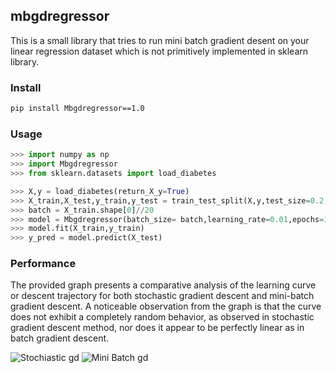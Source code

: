 ## mbgdregressor

This is a small library that tries to run mini batch gradient desent on your linear regression dataset which is not primitively implemented in sklearn library.


### Install
```sh
pip install Mbgdregressor==1.0
```

### Usage
```py
>>> import numpy as np
>>> import Mbgdregressor
>>> from sklearn.datasets import load_diabetes

>>> X,y = load_diabetes(return_X_y=True)
>>> X_train,X_test,y_train,y_test = train_test_split(X,y,test_size=0.2,random_state=2)
>>> batch = X_train.shape[0]//20
>>> model = Mbgdregressor(batch_size= batch,learning_rate=0.01,epochs=100)
>>> model.fit(X_train,y_train)
>>> y_pred = model.predict(X_test)

```

### Performance
The provided graph presents a comparative analysis of the learning curve or descent trajectory for both stochastic gradient descent and mini-batch gradient descent. A noticeable observation from the graph is that the curve does not exhibit a completely random behavior, as observed in stochastic gradient descent method, nor does it appear to be perfectly linear as in batch gradient descent.

![Stochiastic gd](data/stochastic_animation_contour_plot.gif)
![Mini Batch gd](data/mini_batch_contour_plot.gif)

